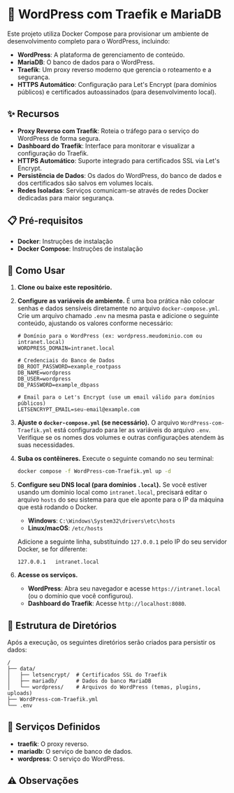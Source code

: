 # 🐘 WordPress com Traefik e MariaDB

Este projeto utiliza Docker Compose para provisionar um ambiente de desenvolvimento completo para o WordPress, incluindo:

- **WordPress**: A plataforma de gerenciamento de conteúdo.
- **MariaDB**: O banco de dados para o WordPress.
- **Traefik**: Um proxy reverso moderno que gerencia o roteamento e a segurança.
- **HTTPS Automático**: Configuração para Let's Encrypt (para domínios públicos) e certificados autoassinados (para desenvolvimento local).

## ✨ Recursos

- **Proxy Reverso com Traefik**: Roteia o tráfego para o serviço do WordPress de forma segura.
- **Dashboard do Traefik**: Interface para monitorar e visualizar a configuração do Traefik.
- **HTTPS Automático**: Suporte integrado para certificados SSL via Let's Encrypt.
- **Persistência de Dados**: Os dados do WordPress, do banco de dados e dos certificados são salvos em volumes locais.
- **Redes Isoladas**: Serviços comunicam-se através de redes Docker dedicadas para maior segurança.

## 📋 Pré-requisitos

- **Docker**: Instruções de instalação
- **Docker Compose**: Instruções de instalação

## 🚀 Como Usar

1.  **Clone ou baixe este repositório.**

2.  **Configure as variáveis de ambiente.**
    É uma boa prática não colocar senhas e dados sensíveis diretamente no arquivo `docker-compose.yml`. Crie um arquivo chamado `.env` na mesma pasta e adicione o seguinte conteúdo, ajustando os valores conforme necessário:

    ```env
    # Domínio para o WordPress (ex: wordpress.meudominio.com ou intranet.local)
    WORDPRESS_DOMAIN=intranet.local

    # Credenciais do Banco de Dados
    DB_ROOT_PASSWORD=example_rootpass
    DB_NAME=wordpress
    DB_USER=wordpress
    DB_PASSWORD=example_dbpass

    # Email para o Let's Encrypt (use um email válido para domínios públicos)
    LETSENCRYPT_EMAIL=seu-email@example.com
    ```

3.  **Ajuste o `docker-compose.yml` (se necessário).**
    O arquivo `WordPress-com-Traefik.yml` está configurado para ler as variáveis do arquivo `.env`. Verifique se os nomes dos volumes e outras configurações atendem às suas necessidades.

4.  **Suba os contêineres.**
    Execute o seguinte comando no seu terminal:
    ```bash
    docker compose -f WordPress-com-Traefik.yml up -d
    ```

5.  **Configure seu DNS local (para domínios `.local`).**
    Se você estiver usando um domínio local como `intranet.local`, precisará editar o arquivo `hosts` do seu sistema para que ele aponte para o IP da máquina que está rodando o Docker.
    -   **Windows**: `C:\Windows\System32\drivers\etc\hosts`
    -   **Linux/macOS**: `/etc/hosts`

    Adicione a seguinte linha, substituindo `127.0.0.1` pelo IP do seu servidor Docker, se for diferente:
    ```
    127.0.0.1   intranet.local
    ```

6.  **Acesse os serviços.**
    -   **WordPress**: Abra seu navegador e acesse `https://intranet.local` (ou o domínio que você configurou).
    -   **Dashboard do Traefik**: Acesse `http://localhost:8080`.

## 📁 Estrutura de Diretórios

Após a execução, os seguintes diretórios serão criados para persistir os dados:

```
/
├── data/
│   ├── letsencrypt/  # Certificados SSL do Traefik
│   ├── mariadb/      # Dados do banco MariaDB
│   └── wordpress/    # Arquivos do WordPress (temas, plugins, uploads)
├── WordPress-com-Traefik.yml
└── .env
```

## 🔧 Serviços Definidos

- **traefik**: O proxy reverso.
- **mariadb**: O serviço de banco de dados.
- **wordpress**: O serviço do WordPress.

## ⚠️ Observações